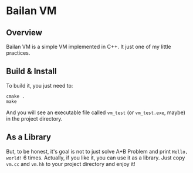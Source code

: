 # Bailan VM

## Overview
Bailan VM is a simple VM implemented in C++. It just one of my little practices.

## Build & Install
To build it, you just need to:
```shell
cmake .
make
```
And you will see an executable file called `vm_test` (or `vm_test.exe`, maybe) in the project directory.  

## As a Library
But, to be honest, it's goal is not to just solve A+B Problem and print `Hello, world!` 6 times. Actually, if you like it, you can use it as a library. Just copy `vm.cc` and `vm.hh` to your project directory and enjoy it! 
